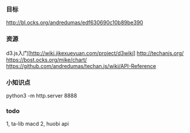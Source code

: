 ### 目标

http://bl.ocks.org/andredumas/edf630690c10b89be390

### 资源
d3.js入门[http://wiki.jikexueyuan.com/project/d3wiki] 
http://techanjs.org/
https://bost.ocks.org/mike/chart/
https://github.com/andredumas/techan.js/wiki/API-Reference


### 小知识点
python3 -m http.server 8888

### todo
1, ta-lib macd
2, huobi api

